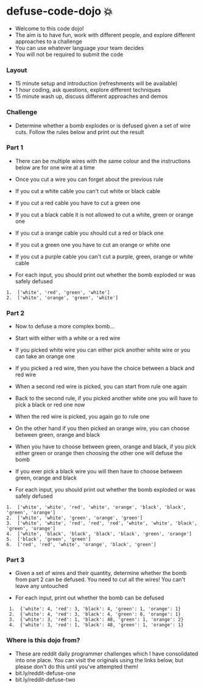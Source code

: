 # defuse-code-dojo :boom:
 -  Welcome to this code dojo!
 - The aim is to have fun, work with different people, and explore different approaches to a challenge
- You can use whatever language your team decides
- You will not be required to submit the code

### Layout
- 15 minute setup and introduction (refreshments will be available)
- 1 hour coding, ask questions, explore different techniques
- 15 minute wash up, discuss different approaches and demos

### Challenge
- Determine whether a bomb explodes or is defused given a set of wire cuts. Follow the rules below and print out the result

### Part 1
- There can be multiple wires with the same colour and the instructions below are for one wire at a time
- Once you cut a wire you can forget about the previous rule

 - If you cut a white cable you can't cut white or black cable
 - If you cut a red cable you have to cut a green one
 - If you cut a black cable it is not allowed to cut a white, green or orange one
 - If you cut a orange cable you should cut a red or black one
 - If you cut a green one you have to cut an orange or white one
 - If you cut a purple cable you can't cut a purple, green, orange or white cable

- For each input, you should print out whether the bomb exploded or was safely defused
 ```
 1.  ['white', 'red', 'green', 'white']
 2.  ['white', 'orange', 'green', 'white']
 ```

### Part 2
- Now to defuse a more complex bomb...

 - Start with either with a white or a red wire
 - If you picked white wire you can either pick another white wire or you can take an orange one
 - If you picked a red wire, then you have the choice between a black and red wire
 - When a second red wire is picked, you can start from rule one again
 - Back to the second rule, if you picked another white one you will have to pick a black or red one now
 - When the red wire is picked, you again go to rule one
 - On the other hand if you then picked an orange wire, you can choose between green, orange and black
 - When you have to choose between green, orange and black, if you pick either green or orange then choosing the other one will defuse the bomb
 - If you ever pick a black wire you will then have to choose between green, orange and black

- For each input, you should print out whether the bomb exploded or was safely defused
 ```
 1.  ['white', 'white', 'red', 'white', 'orange', 'black', 'black', 'green', 'orange']
 2.  ['white', 'white', 'green', 'orange', 'green']
 3.  ['white', 'white', 'red', 'red', 'red', 'white', 'white', 'black', 'green', 'orange']
 4.  ['white', 'black', 'black', 'black', 'black', 'green', 'orange']
 5.  ['black', 'green', 'green']
 6.  ['red', 'red', 'white', 'orange', 'black', 'green']
 ```

### Part 3
- Given a set of wires and their quantity, determine whether the bomb from part 2 can be defused. You need to cut all the wires! You can't leave any untouched

- For each input, print out whether the bomb can be defused
```
 1.  {'white': 4, 'red': 3, 'black': 4, 'green': 1, 'orange': 1}
 2.  {'white': 4, 'red': 3, 'black': 4, 'green': 0, 'orange': 1}
 3.  {'white': 3, 'red': 1, 'black': 48, 'green': 1, 'orange': 2}
 4.  {'white': 3, 'red': 1, 'black': 48, 'green': 1, 'orange': 1}
 ```

### Where is this dojo from?
- These are reddit daily programmer challenges which I have consolidated into one place. You can visit the originals using the links below, but please don't do this until you've attempted them!
 - bit.ly/reddit-defuse-one
 - bit.ly/reddit-defuse-two
